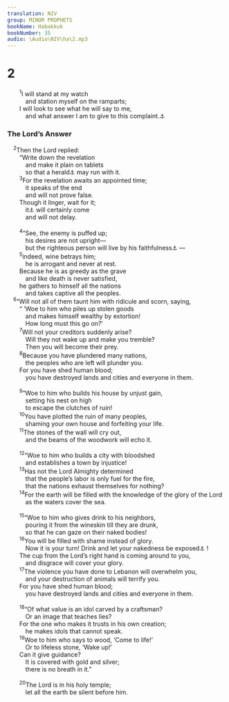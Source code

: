 ```yaml
---
translation: NIV
group: MINOR PROPHETS
bookName: Habakkuk 
bookNumber: 35
audio: \Audio\NIV\ha\2.mp3
---
```


<div class="title"><h1>2</h1></div>
<span class="verse ha_2_1">  <sup>1</sup>I will stand at my watch <br/>   and station myself on the ramparts; <br/>  I will look to see what he will say to me, <br/>   and what answer I am to give to this complaint.<a data-toggle="tooltip" data-placement="bottom" title="Or and what to answer when I am rebuked">⚓</a><br/></span>
<div class="title"><h3>The Lord’s Answer </h3></div>
<span class="verse ha_2_2"> <sup>2</sup>Then the Lord replied: <br/>  “Write down the revelation <br/>   and make it plain on tablets <br/>   so that a herald<a data-toggle="tooltip" data-placement="bottom" title="Or so that whoever reads it">⚓</a> may run with it. <br/></span>
<span class="verse ha_2_3">  <sup>3</sup>For the revelation awaits an appointed time; <br/>   it speaks of the end <br/>   and will not prove false. <br/>  Though it linger, wait for it; <br/>   it<a data-toggle="tooltip" data-placement="bottom" title="Or Though he linger, wait for him; / he">⚓</a> will certainly come <br/>   and will not delay. <br/><br/></span>
<span class="verse ha_2_4">  <sup>4</sup>“See, the enemy is puffed up; <br/>   his desires are not upright— <br/>   but the righteous person will live by his faithfulness<a data-toggle="tooltip" data-placement="bottom" title="Or faith">⚓</a> — <br/></span>
<span class="verse ha_2_5">  <sup>5</sup>indeed, wine betrays him; <br/>   he is arrogant and never at rest. <br/>  Because he is as greedy as the grave <br/>   and like death is never satisfied, <br/>  he gathers to himself all the nations <br/>   and takes captive all the peoples. <br/></span>
<span class="verse ha_2_6"> <sup>6</sup>“Will not all of them taunt him with ridicule and scorn, saying, <br/>  “ ‘Woe to him who piles up stolen goods <br/>   and makes himself wealthy by extortion! <br/>   How long must this go on?’ <br/></span>
<span class="verse ha_2_7">  <sup>7</sup>Will not your creditors suddenly arise? <br/>   Will they not wake up and make you tremble? <br/>   Then you will become their prey. <br/></span>
<span class="verse ha_2_8">  <sup>8</sup>Because you have plundered many nations, <br/>   the peoples who are left will plunder you. <br/>  For you have shed human blood; <br/>   you have destroyed lands and cities and everyone in them. <br/><br/></span>
<span class="verse ha_2_9">  <sup>9</sup>“Woe to him who builds his house by unjust gain, <br/>   setting his nest on high <br/>   to escape the clutches of ruin! <br/></span>
<span class="verse ha_2_10">  <sup>10</sup>You have plotted the ruin of many peoples, <br/>   shaming your own house and forfeiting your life. <br/></span>
<span class="verse ha_2_11">  <sup>11</sup>The stones of the wall will cry out, <br/>   and the beams of the woodwork will echo it. <br/><br/></span>
<span class="verse ha_2_12">  <sup>12</sup>“Woe to him who builds a city with bloodshed <br/>   and establishes a town by injustice! <br/></span>
<span class="verse ha_2_13">  <sup>13</sup>Has not the Lord Almighty determined <br/>   that the people’s labor is only fuel for the fire, <br/>   that the nations exhaust themselves for nothing? <br/></span>
<span class="verse ha_2_14">  <sup>14</sup>For the earth will be filled with the knowledge of the glory of the Lord<br/>   as the waters cover the sea. <br/><br/></span>
<span class="verse ha_2_15">  <sup>15</sup>“Woe to him who gives drink to his neighbors, <br/>   pouring it from the wineskin till they are drunk, <br/>   so that he can gaze on their naked bodies! <br/></span>
<span class="verse ha_2_16">  <sup>16</sup>You will be filled with shame instead of glory. <br/>   Now it is your turn! Drink and let your nakedness be exposed<a data-toggle="tooltip" data-placement="bottom" title="Masoretic Text; Dead Sea Scrolls, Aquila, Vulgate and Syriac (see also Septuagint) and stagger">⚓</a> ! <br/>  The cup from the Lord’s right hand is coming around to you, <br/>   and disgrace will cover your glory. <br/></span>
<span class="verse ha_2_17">  <sup>17</sup>The violence you have done to Lebanon will overwhelm you, <br/>   and your destruction of animals will terrify you. <br/>  For you have shed human blood; <br/>   you have destroyed lands and cities and everyone in them. <br/><br/></span>
<span class="verse ha_2_18">  <sup>18</sup>“Of what value is an idol carved by a craftsman? <br/>   Or an image that teaches lies? <br/>  For the one who makes it trusts in his own creation; <br/>   he makes idols that cannot speak. <br/></span>
<span class="verse ha_2_19">  <sup>19</sup>Woe to him who says to wood, ‘Come to life!’ <br/>   Or to lifeless stone, ‘Wake up!’ <br/>  Can it give guidance? <br/>   It is covered with gold and silver; <br/>   there is no breath in it.” <br/><br/></span>
<span class="verse ha_2_20">  <sup>20</sup>The Lord is in his holy temple; <br/>   let all the earth be silent before him. <br/></span>
